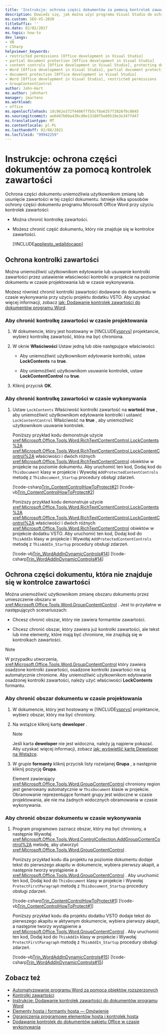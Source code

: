 ```yaml
---
title: 'Instrukcje: ochrona części dokumentów za pomocą kontrolek zawartości'
description: Dowiedz się, jak można użyć programu Visual Studio do ochrony części dokumentu programu Microsoft Word za pomocą kontrolek zawartości.
ms.custom: SEO-VS-2020
titleSuffix: ''
ms.date: 02/02/2017
ms.topic: how-to
dev_langs:
- VB
- CSharp
helpviewer_keywords:
- restricted permissions [Office development in Visual Studio]
- partial document protection [Office development in Visual Studio]
- content controls [Office development in Visual Studio], protecting documents
- Word [Office development in Visual Studio], partial document protection
- document protection [Office development in Visual Studio]
- Word [Office development in Visual Studio], restricted permissions
- GroupContentControl
author: John-Hart
ms.author: johnhart
manager: jmartens
ms.workload:
- office
ms.openlocfilehash: 1dc962e372f4406fffb5cf8a6357f3826f0c8845
ms.sourcegitcommit: ae6d47b09a439cd0e13180f5e89510e3e347fd47
ms.translationtype: MT
ms.contentlocale: pl-PL
ms.lasthandoff: 02/08/2021
ms.locfileid: "99942259"
---
```

# <a name="how-to-protect-parts-of-documents-by-using-content-controls"></a>Instrukcje: ochrona części dokumentów za pomocą kontrolek zawartości
  Ochrona części dokumentu uniemożliwia użytkownikom zmianę lub usunięcie zawartości w tej części dokumentu. Istnieje kilka sposobów ochrony części dokumentu programu Microsoft Office Word przy użyciu kontrolek zawartości:

- Można chronić kontrolkę zawartości.

- Możesz chronić część dokumentu, który nie znajduje się w kontrolce zawartości.

  [!INCLUDE[appliesto_wdalldocapp](../vsto/includes/appliesto-wdalldocapp-md.md)]

## <a name="protect-a-content-control"></a><a name="EditDeleteControl"></a> Ochrona kontrolki zawartości
 Można uniemożliwić użytkownikom edytowanie lub usuwanie kontrolki zawartości przez ustawienie właściwości kontrolki w projekcie na poziomie dokumentu w czasie projektowania lub w czasie wykonywania.

 Możesz również chronić kontrolki zawartości dodawane do dokumentu w czasie wykonywania przy użyciu projektu dodatku VSTO. Aby uzyskać więcej informacji, zobacz [jak: Dodawanie kontrolek zawartości do dokumentów programu Word](../vsto/how-to-add-content-controls-to-word-documents.md).

### <a name="to-protect-a-content-control-at-design-time"></a>Aby chronić kontrolkę zawartości w czasie projektowania

1. W dokumencie, który jest hostowany w [!INCLUDE[vsprvs](../sharepoint/includes/vsprvs-md.md)] projektancie, wybierz kontrolkę zawartość, która ma być chroniona.

2. W oknie **Właściwości** Ustaw jedną lub obie następujące właściwości:

    - Aby uniemożliwić użytkownikom edytowanie kontrolki, ustaw **LockContents** na **true**.

    - Aby uniemożliwić użytkownikom usuwanie kontrolek, ustaw **LockContentControl** na **true**.

3. Kliknij przycisk **OK**.

### <a name="to-protect-a-content-control-at-run-time"></a>Aby chronić kontrolkę zawartości w czasie wykonywania

1. Ustaw `LockContents` Właściwość kontrolki zawartość na **wartość true** , aby uniemożliwić użytkownikom edytowanie kontrolki i ustawić `LockContentControl` Właściwość na **true** , aby uniemożliwić użytkownikom usuwanie kontrolek.

     Poniższy przykład kodu demonstruje użycie <xref:Microsoft.Office.Tools.Word.RichTextContentControl.LockContents%2A> <xref:Microsoft.Office.Tools.Word.RichTextContentControl.LockContentControl%2A> właściwości i dwóch różnych <xref:Microsoft.Office.Tools.Word.RichTextContentControl> obiektów w projekcie na poziomie dokumentu. Aby uruchomić ten kod, Dodaj kod do `ThisDocument` klasy w projekcie i Wywołaj `AddProtectedContentControls` metodę z `ThisDocument_Startup` procedury obsługi zdarzeń.

     [!code-csharp[Trin_ContentControlHowToProtect#2](../vsto/codesnippet/CSharp/Trin_ContentControlHowToProtect/ThisDocument.cs#2)]
     [!code-vb[Trin_ContentControlHowToProtect#2](../vsto/codesnippet/VisualBasic/Trin_ContentControlHowToProtect/ThisDocument.vb#2)]

     Poniższy przykład kodu demonstruje użycie <xref:Microsoft.Office.Tools.Word.RichTextContentControl.LockContents%2A> <xref:Microsoft.Office.Tools.Word.RichTextContentControl.LockContentControl%2A> właściwości i dwóch różnych <xref:Microsoft.Office.Tools.Word.RichTextContentControl> obiektów w projekcie dodatku VSTO. Aby uruchomić ten kod, Dodaj kod do `ThisAddIn` klasy w projekcie i Wywołaj `AddProtectedContentControls` metodę z `ThisAddIn_Startup` procedury obsługi zdarzeń.

     [!code-vb[Trin_WordAddInDynamicControls#14](../vsto/codesnippet/VisualBasic/trin_wordaddindynamiccontrols/ThisAddIn.vb#14)]
     [!code-csharp[Trin_WordAddInDynamicControls#14](../vsto/codesnippet/CSharp/Trin_WordAddInDynamicControls/ThisAddIn.cs#14)]

## <a name="protect-a-part-of-a-document-that-is-not-in-a-content-control"></a>Ochrona części dokumentu, która nie znajduje się w kontrolce zawartości
 Można uniemożliwić użytkownikom zmianę obszaru dokumentu przez umieszczenie obszaru w <xref:Microsoft.Office.Tools.Word.GroupContentControl> . Jest to przydatne w następujących scenariuszach:

- Chcesz chronić obszar, który nie zawiera formantów zawartości.

- Chcesz chronić obszar, który zawiera już kontrolki zawartości, ale tekst lub inne elementy, które mają być chronione, nie znajdują się w kontrolkach zawartości.

> [!NOTE]
> W przypadku utworzenia, <xref:Microsoft.Office.Tools.Word.GroupContentControl> który zawiera osadzone kontrolki zawartości, osadzone kontrolki zawartości nie są automatycznie chronione. Aby uniemożliwić użytkownikom edytowanie osadzonej kontrolki zawartości, należy użyć właściwości **LockContents** formantu.

### <a name="to-protect-an-area-of-a-document-at-design-time"></a>Aby chronić obszar dokumentu w czasie projektowania

1. W dokumencie, który jest hostowany w [!INCLUDE[vsprvs](../sharepoint/includes/vsprvs-md.md)] projektancie, wybierz obszar, który ma być chroniony.

2. Na wstążce kliknij kartę **deweloper** .

    > [!NOTE]
    > Jeśli karta **deweloper** nie jest widoczna, należy ją najpierw pokazać. Aby uzyskać więcej informacji, zobacz [jak: wyświetlić kartę Deweloper na Wstążce](../vsto/how-to-show-the-developer-tab-on-the-ribbon.md).

3. W grupie **formanty** kliknij przycisk listy rozwijanej **Grupa** , a następnie kliknij pozycję **Grupa**.

     Element zawierający <xref:Microsoft.Office.Tools.Word.GroupContentControl> chroniony region jest generowany automatycznie w `ThisDocument` klasie w projekcie. Obramowanie reprezentujące formant grupy jest widoczne w czasie projektowania, ale nie ma żadnych widocznych obramowania w czasie wykonywania.

### <a name="to-protect-an-area-of-a-document-at-run-time"></a>Aby chronić obszar dokumentu w czasie wykonywania

1. Program programowo zaznacz obszar, który ma być chroniony, a następnie Wywołaj <xref:Microsoft.Office.Tools.Word.ControlCollection.AddGroupContentControl%2A> metodę, aby utworzyć <xref:Microsoft.Office.Tools.Word.GroupContentControl> .

     Poniższy przykład kodu dla projektu na poziomie dokumentu dodaje tekst do pierwszego akapitu w dokumencie, wybiera pierwszy akapit, a następnie tworzy wystąpienie a <xref:Microsoft.Office.Tools.Word.GroupContentControl> . Aby uruchomić ten kod, Dodaj kod do `ThisDocument` klasy w projekcie i Wywołaj `ProtectFirstParagraph` metodę z `ThisDocument_Startup` procedury obsługi zdarzeń.

     [!code-csharp[Trin_ContentControlHowToProtect#1](../vsto/codesnippet/CSharp/Trin_ContentControlHowToProtect/ThisDocument.cs#1)]
     [!code-vb[Trin_ContentControlHowToProtect#1](../vsto/codesnippet/VisualBasic/Trin_ContentControlHowToProtect/ThisDocument.vb#1)]

     Poniższy przykład kodu dla projektu dodatku VSTO dodaje tekst do pierwszego akapitu w aktywnym dokumencie, wybiera pierwszy akapit, a następnie tworzy wystąpienie a <xref:Microsoft.Office.Tools.Word.GroupContentControl> . Aby uruchomić ten kod, Dodaj kod do `ThisAddIn` klasy w projekcie i Wywołaj `ProtectFirstParagraph` metodę z `ThisAddIn_Startup` procedury obsługi zdarzeń.

     [!code-vb[Trin_WordAddInDynamicControls#15](../vsto/codesnippet/VisualBasic/trin_wordaddindynamiccontrols/ThisAddIn.vb#15)]
     [!code-csharp[Trin_WordAddInDynamicControls#15](../vsto/codesnippet/CSharp/Trin_WordAddInDynamicControls/ThisAddIn.cs#15)]

## <a name="see-also"></a>Zobacz też
- [Automatyzowanie programu Word za pomocą obiektów rozszerzonych](../vsto/automating-word-by-using-extended-objects.md)
- [Kontrolki zawartości](../vsto/content-controls.md)
- [Instrukcje: Dodawanie kontrolek zawartości do dokumentów programu Word](../vsto/how-to-add-content-controls-to-word-documents.md)
- [Elementy hosta i formanty hosta — Omówienie](../vsto/host-items-and-host-controls-overview.md)
- [Ograniczenia programowe elementów hosta i kontrolek hosta](../vsto/programmatic-limitations-of-host-items-and-host-controls.md)
- [Dodawanie kontrolek do dokumentów pakietu Office w czasie wykonywania](../vsto/adding-controls-to-office-documents-at-run-time.md)

